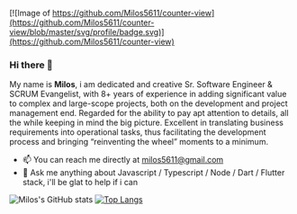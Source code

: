 [![Image of https://github.com/Milos5611/counter-view](https://github.com/Milos5611/counter-view/blob/master/svg/profile/badge.svg)](https://github.com/Milos5611/counter-view)

### Hi there 👋

My name is **Milos**, i am dedicated and creative Sr. Software Engineer & SCRUM Evangelist, with 8+ years of experience in adding significant value to complex and large-scope projects, both on the development and project management end. Regarded for the ability to pay apt attention to details, all the while keeping in mind the big picture. Excellent in translating business requirements into operational tasks, thus facilitating the development process and bringing “reinventing the wheel” moments to a minimum. 

- 📫  You can reach me directly at milos5611@gmail.com
- 💬  Ask me anything about Javascript / Typescript / Node / Dart / Flutter stack, i'll be glat to help if i can

![Milos's GitHub stats](https://github-readme-stats.vercel.app/api?username=Milos5611&count_private=true&show_icons=true&hide_title=true&include_all_commits=true&hide_border=true&hide=stars&card_width=270)
[![Top Langs](https://github-readme-stats.vercel.app/api/top-langs/?username=Milos5611&layout=compact&langs_count=8&hide_title=true&hide_border=true&card_width=270)](https://github.com/Milos5611)

<!--
**Milos5611/Milos5611** is a ✨ _special_ ✨ repository because its `README.md` (this file) appears on your GitHub profile.

Here are some ideas to get you started:

- 🔭 I’m currently working on ...
- 🌱 I’m currently learning ...
- 👯 I’m looking to collaborate on ...
- 🤔 I’m looking for help with ...
- 💬 Ask me about ...
- 📫 How to reach me: ...
- 😄 Pronouns: ...
- ⚡ Fun fact: ...
-->
